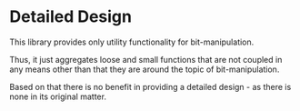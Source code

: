 # Detailed Design

This library provides only utility functionality for bit-manipulation.

Thus, it just aggregates loose and small functions that are not coupled in any means other than that they are around the
topic of bit-manipulation.

Based on that there is no benefit in providing a detailed design - as there is none in its original matter.

